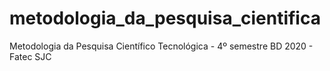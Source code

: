 # metodologia_da_pesquisa_cientifica
Metodologia da Pesquisa Científico Tecnológica - 4º semestre BD 2020 - Fatec SJC
